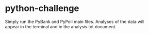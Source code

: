 # python-challenge

Simply run the PyBank and PyPoll main files. Analyses of the data will appear in the terminal and in the analysis txt document.
